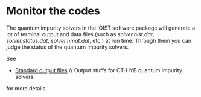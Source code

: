 # Monitor the codes

The quantum impurity solvers in the iQIST software package will generate a lot of terminal output and data files (such as *solver.hist.dat*, *solver.status.dat*, *solver.nmat.dat*, etc.) at run time. Through them you can judge the status of the quantum impurity solvers.

See

* [Standard output files](../ch04/output.md) // Output stuffs for CT-HYB quantum impurity solvers.

for more details.
